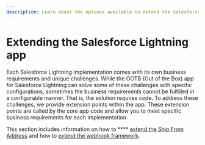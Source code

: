 ```yaml
---
description: Learn about the options available to extend the Salesforce Lightning app.
---
```


# Extending the Salesforce Lightning app

Each Salesforce Lightning implementation comes with its own business requirements and unique challenges. While the OOTB (Out of the Box) app for Salesforce Lightning can solve some of these challenges with specific configurations, sometimes the business requirements cannot be fulfilled in a configurable manner. That is, the solution requires code. To address these challenges, we provide extension points within the app. These extension points are called by the core app code and allow you to meet specific business requirements for each implementation.

This section includes information on how to **** [extend the Ship From Address](extend-the-ship-from-address.md) and how to [extend the webhook framework](extend-the-app-webhook-framework.md).







